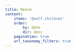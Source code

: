 ```yaml
---
title: Realm
content:
    items: '@self.children'
    order:
        by: date
        dir: desc
    pagination: true
    url_taxonomy_filters: true
---
```


